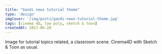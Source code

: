 ```yaml
---
title: "Gandi news tutorial theme"
type: 'design'
imgCover: '/img/posts/gandi-news-tutorial-theme.jpg'
tags: [cinema 4D, low poly, sketch & toon]
createdAt: 2017-06-20
---
```

Image for tutorial topics related, a classroom scene. Cinema4D with Sketch & Toon as usual.
<!--more-->